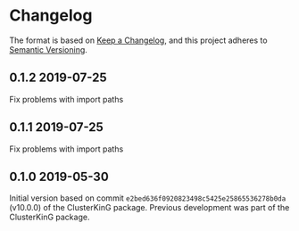 # Changelog

The format is based on [Keep a Changelog](https://keepachangelog.com/en/1.0.0/),
and this project adheres to [Semantic Versioning](https://semver.org/spec/v2.0.0.html).

## 0.1.2 2019-07-25

Fix problems with import paths

## 0.1.1 2019-07-25

Fix problems with import paths

## 0.1.0 2019-05-30

Initial version based on commit ``e2bed636f0920823498c5425e25865536278b0da`` (v10.0.0) of the ClusterKinG package.
Previous development was part of the ClusterKinG package.
